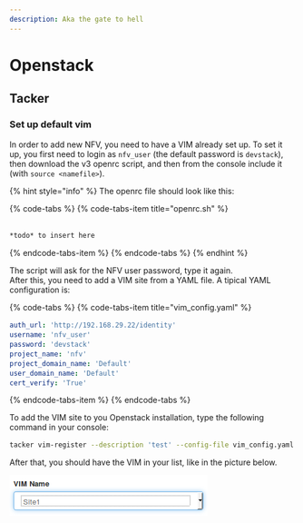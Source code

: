 ```yaml
---
description: Aka the gate to hell
---
```


# Openstack

## Tacker

### Set up default vim

In order to add new NFV, you need to have a VIM already set up. To set it up, you first need to login as `nfv_user` \(the default password is `devstack`\), then download the v3 openrc script, and then from the console include it \(with `source <namefile>`\). 

{% hint style="info" %}
The openrc file should look like this:

{% code-tabs %}
{% code-tabs-item title="openrc.sh" %}
```bash

*todo* to insert here
```
{% endcode-tabs-item %}
{% endcode-tabs %}
{% endhint %}

The script will ask for the NFV user password, type it again.  
After this, you need to add a VIM site from a YAML file. A tipical YAML configuration is:

{% code-tabs %}
{% code-tabs-item title="vim\_config.yaml" %}
```yaml
auth_url: 'http://192.168.29.22/identity'
username: 'nfv_user'
password: 'devstack'
project_name: 'nfv'
project_domain_name: 'Default'
user_domain_name: 'Default'
cert_verify: 'True'
```
{% endcode-tabs-item %}
{% endcode-tabs %}

To add the VIM site to you Openstack installation, type the following command in your console:

```bash
tacker vim-register --description 'test' --config-file vim_config.yaml Site1
```

After that, you should have the VIM in your list, like in the picture below.

![](.gitbook/assets/image%20%281%29.png)




